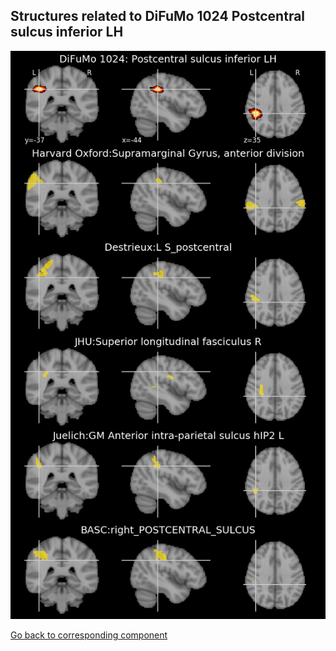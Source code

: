 


## Structures related to DiFuMo 1024 Postcentral sulcus inferior LH

![198](198.jpg "Structures related to DiFuMo 1024 Postcentral sulcus inferior LH")

[Go back to corresponding component](https://parietal-inria.github.io/DiFuMo/1024/html/198.html)